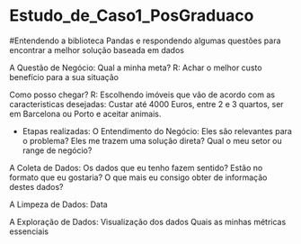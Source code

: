 # Estudo_de_Caso1_PosGraduaco

#Entendendo a biblioteca Pandas e respondendo algumas questões para encontrar a melhor solução baseada em dados

A Questão de Negócio:
Qual a minha meta?
R: Achar o melhor custo benefício para a sua situação

Como posso chegar?
R: Escolhendo imóveis que vão de acordo com as caracteristicas desejadas: Custar até 4000 Euros, entre 2 e 3 quartos, ser em Barcelona ou Porto e aceitar animais.

- Etapas realizadas: 
O Entendimento do Negócio:
Eles são relevantes para o problema?
Eles me trazem uma solução direta?
Qual o meu setor ou range de negócio?

A Coleta de Dados:
Os dados que eu tenho fazem sentido?
Estão no formato que eu gostaria?
O que mais eu consigo obter de informação destes dados?

A Limpeza de Dados:
Data

A Exploração de Dados:
Visualização dos dados
Quais as minhas métricas essenciais
